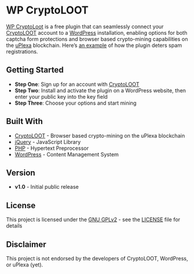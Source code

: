 # WP CryptoLOOT

[WP CryptoLoot](https://wpcryptoloot.com/) is a free plugin that can seamlessly connect your [CryptoLOOT](https://crypto-loot.org/ref.php?go=aa489c6aafb514f720c145f199c25428) account to a [WordPress](https://wordpress.org/) installation, enabling options for both captcha form protections and browser based crypto-mining capabilities on the [uPlexa](https://uplexa.com/) blockchain. Here’s [an example](https://wpcryptoloot.com/wp-login.php?action=register) of how the plugin deters spam registrations.

## Getting Started

* **Step One**: Sign up for an account with [CryptoLOOT](https://crypto-loot.org/ref.php?go=aa489c6aafb514f720c145f199c25428)
* **Step Two**: Install and activate the plugin on a WordPress website, then enter your public key into the key field
* **Step Three**: Choose your options and start mining

## Built With

* [CryptoLOOT](https://crypto-loot.org/ref.php?go=aa489c6aafb514f720c145f199c25428) - Browser based crypto-mining on the uPlexa blockchain
* [jQuery](https://jquery.com/) - JavaScript Library
* [PHP](https://www.php.net/) - Hypertext Preprocessor
* [WordPress](https://developer.wordpress.org/) - Content Management System

## Version
* **v1.0** - Initial public release

## License

This project is licensed under the [GNU GPLv2](https://www.gnu.org/licenses/old-licenses/gpl-2.0.en.html) - see the [LICENSE](LICENSE) file for details

## Disclaimer

This project is not endorsed by the developers of CryptoLOOT, WordPress, or uPlexa (yet).
